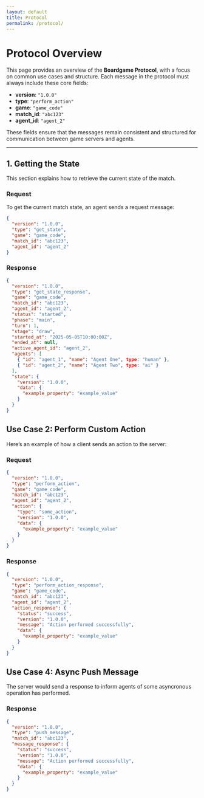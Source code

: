```yaml
---
layout: default
title: Protocol
permalink: /protocol/
---
```



# Protocol Overview

This page provides an overview of the **Boardgame Protocol**, with a focus on common use cases and structure. Each message in the protocol must always include these core fields:

- **version**: `"1.0.0"`
- **type**: `"perform_action"`
- **game**: `"game_code"`
- **match_id**: `"abc123"`
- **agent_id**: `"agent_2"`

These fields ensure that the messages remain consistent and structured for communication between game servers and agents.

---

## 1. Getting the State

This section explains how to retrieve the current state of the match.

### Request

To get the current match state, an agent sends a request message:

```json
{
  "version": "1.0.0",
  "type": "get_state",
  "game": "game_code",
  "match_id": "abc123",
  "agent_id": "agent_2"
}
```

### Response
```json
{
  "version": "1.0.0",
  "type": "get_state_response",
  "game": "game_code",
  "match_id": "abc123",
  "agent_id": "agent_2",
  "status": "started",
  "phase": "main",
  "turn": 1,
  "stage": "draw",
  "started_at": "2025-05-05T10:00:00Z",
  "ended_at": null,
  "active_agent_id": "agent_2",
  "agents": [
    { "id": "agent_1", "name": "Agent One", type: "human" },
    { "id": "agent_2", "name": "Agent Two", type: "ai" }
  ],
  "state": {
    "version": "1.0.0",
    "data": {
      "example_property": "example_value"
    }
  }
}
```

## Use Case 2: Perform Custom Action

Here’s an example of how a client sends an action to the server:

### Request

```json
{
  "version": "1.0.0",
  "type": "perform_action",
  "game": "game_code",
  "match_id": "abc123",
  "agent_id": "agent_2",
  "action": {
    "type": "some_action",
    "version": "1.0.0",
    "data": {
      "example_property": "example_value"
    }
  }
}
```

### Response

```json
{
  "version": "1.0.0",
  "type": "perform_action_response",
  "game": "game_code",
  "match_id": "abc123",
  "agent_id": "agent_2",
  "action_response": {
    "status": "success",
    "version": "1.0.0",
    "message": "Action performed successfully",
    "data": {
      "example_property": "example_value"
    }
  }
}
```

## Use Case 4: Async Push Message 

The server would send a response to inform agents of some asyncronous operation has performed.

### Response

```json
{
  "version": "1.0.0",
  "type": "push_message",
  "match_id": "abc123",
  "message_response": {
    "status": "success",
    "version": "1.0.0",
    "message": "Action performed successfully",
    "data": {
      "example_property": "example_value"
    }
  }
}
```